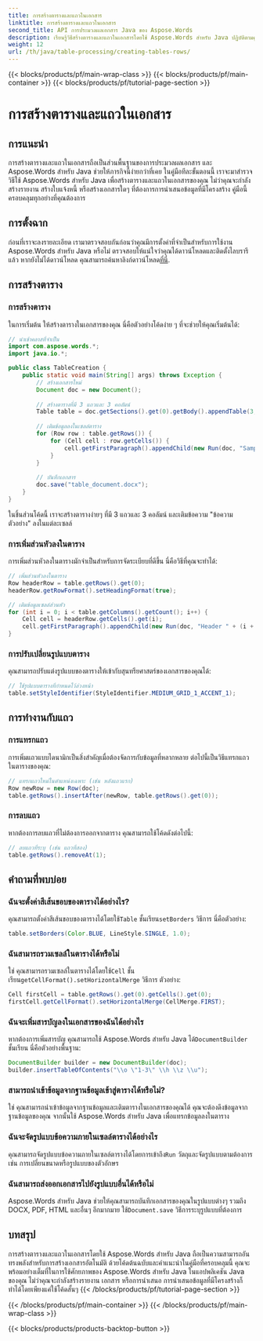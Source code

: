 ```yaml
---
title: การสร้างตารางและแถวในเอกสาร
linktitle: การสร้างตารางและแถวในเอกสาร
second_title: API การประมวลผลเอกสาร Java ของ Aspose.Words
description: เรียนรู้วิธีสร้างตารางและแถวในเอกสารโดยใช้ Aspose.Words สำหรับ Java ปฏิบัติตามคู่มือฉบับสมบูรณ์นี้ซึ่งมีโค้ดต้นฉบับและคำถามที่พบบ่อย
weight: 12
url: /th/java/table-processing/creating-tables-rows/
---
```


{{< blocks/products/pf/main-wrap-class >}}
{{< blocks/products/pf/main-container >}}
{{< blocks/products/pf/tutorial-page-section >}}

# การสร้างตารางและแถวในเอกสาร


## การแนะนำ
การสร้างตารางและแถวในเอกสารถือเป็นส่วนพื้นฐานของการประมวลผลเอกสาร และ Aspose.Words สำหรับ Java ช่วยให้ภารกิจนี้ง่ายกว่าที่เคย ในคู่มือทีละขั้นตอนนี้ เราจะมาสำรวจวิธีใช้ Aspose.Words สำหรับ Java เพื่อสร้างตารางและแถวในเอกสารของคุณ ไม่ว่าคุณจะกำลังสร้างรายงาน สร้างใบแจ้งหนี้ หรือสร้างเอกสารใดๆ ที่ต้องการการนำเสนอข้อมูลที่มีโครงสร้าง คู่มือนี้ครอบคลุมทุกอย่างที่คุณต้องการ

## การตั้งฉาก
 ก่อนที่เราจะลงรายละเอียด เรามาตรวจสอบกันก่อนว่าคุณมีการตั้งค่าที่จำเป็นสำหรับการใช้งาน Aspose.Words สำหรับ Java หรือไม่ ตรวจสอบให้แน่ใจว่าคุณได้ดาวน์โหลดและติดตั้งไลบรารีแล้ว หากยังไม่ได้ดาวน์โหลด คุณสามารถค้นหาลิงก์ดาวน์โหลด[ที่นี่](https://releases.aspose.com/words/java/).

## การสร้างตาราง
### การสร้างตาราง
ในการเริ่มต้น ให้สร้างตารางในเอกสารของคุณ นี่คือตัวอย่างโค้ดง่าย ๆ ที่จะช่วยให้คุณเริ่มต้นได้:

```java
// นำเข้าคลาสที่จำเป็น
import com.aspose.words.*;
import java.io.*;

public class TableCreation {
    public static void main(String[] args) throws Exception {
        // สร้างเอกสารใหม่
        Document doc = new Document();
        
        // สร้างตารางที่มี 3 แถวและ 3 คอลัมน์
        Table table = doc.getSections().get(0).getBody().appendTable(3, 3);
        
        // เติมข้อมูลลงในเซลล์ตาราง
        for (Row row : table.getRows()) {
            for (Cell cell : row.getCells()) {
                cell.getFirstParagraph().appendChild(new Run(doc, "Sample Text"));
            }
        }
        
        // บันทึกเอกสาร
        doc.save("table_document.docx");
    }
}
```

ในชิ้นส่วนโค้ดนี้ เราจะสร้างตารางง่ายๆ ที่มี 3 แถวและ 3 คอลัมน์ และเติมข้อความ "ข้อความตัวอย่าง" ลงในแต่ละเซลล์

### การเพิ่มส่วนหัวลงในตาราง
การเพิ่มส่วนหัวลงในตารางมักจำเป็นสำหรับการจัดระเบียบที่ดีขึ้น นี่คือวิธีที่คุณจะทำได้:

```java
// เพิ่มส่วนหัวลงในตาราง
Row headerRow = table.getRows().get(0);
headerRow.getRowFormat().setHeadingFormat(true);

// เติมข้อมูลเซลล์ส่วนหัว
for (int i = 0; i < table.getColumns().getCount(); i++) {
    Cell cell = headerRow.getCells().get(i);
    cell.getFirstParagraph().appendChild(new Run(doc, "Header " + (i + 1)));
}
```

### การปรับเปลี่ยนรูปแบบตาราง
คุณสามารถปรับแต่งรูปแบบของตารางให้เข้ากับสุนทรียศาสตร์ของเอกสารของคุณได้:

```java
// ใช้รูปแบบตารางที่กำหนดไว้ล่วงหน้า
table.setStyleIdentifier(StyleIdentifier.MEDIUM_GRID_1_ACCENT_1);
```

## การทำงานกับแถว
### การแทรกแถว
การเพิ่มแถวแบบไดนามิกเป็นสิ่งสำคัญเมื่อต้องจัดการกับข้อมูลที่หลากหลาย ต่อไปนี้เป็นวิธีแทรกแถวในตารางของคุณ:

```java
// แทรกแถวใหม่ในตำแหน่งเฉพาะ (เช่น หลังแถวแรก)
Row newRow = new Row(doc);
table.getRows().insertAfter(newRow, table.getRows().get(0));
```

### การลบแถว
หากต้องการลบแถวที่ไม่ต้องการออกจากตาราง คุณสามารถใช้โค้ดดังต่อไปนี้:

```java
// ลบแถวที่ระบุ (เช่น แถวที่สอง)
table.getRows().removeAt(1);
```

## คำถามที่พบบ่อย
### ฉันจะตั้งค่าสีเส้นขอบของตารางได้อย่างไร?
 คุณสามารถตั้งค่าสีเส้นขอบของตารางได้โดยใช้`Table` ชั้นเรียน`setBorders` วิธีการ นี่คือตัวอย่าง:
```java
table.setBorders(Color.BLUE, LineStyle.SINGLE, 1.0);
```

### ฉันสามารถรวมเซลล์ในตารางได้หรือไม่
 ใช่ คุณสามารถรวมเซลล์ในตารางได้โดยใช้`Cell` ชั้นเรียน`getCellFormat().setHorizontalMerge` วิธีการ ตัวอย่าง:
```java
Cell firstCell = table.getRows().get(0).getCells().get(0);
firstCell.getCellFormat().setHorizontalMerge(CellMerge.FIRST);
```

### ฉันจะเพิ่มสารบัญลงในเอกสารของฉันได้อย่างไร
 หากต้องการเพิ่มสารบัญ คุณสามารถใช้ Aspose.Words สำหรับ Java ได้`DocumentBuilder` ชั้นเรียน นี่คือตัวอย่างพื้นฐาน:
```java
DocumentBuilder builder = new DocumentBuilder(doc);
builder.insertTableOfContents("\\o \"1-3\" \\h \\z \\u");
```

### สามารถนำเข้าข้อมูลจากฐานข้อมูลเข้าสู่ตารางได้หรือไม่?
ใช่ คุณสามารถนำเข้าข้อมูลจากฐานข้อมูลและเติมตารางในเอกสารของคุณได้ คุณจะต้องดึงข้อมูลจากฐานข้อมูลของคุณ จากนั้นใช้ Aspose.Words สำหรับ Java เพื่อแทรกข้อมูลลงในตาราง

### ฉันจะจัดรูปแบบข้อความภายในเซลล์ตารางได้อย่างไร
 คุณสามารถจัดรูปแบบข้อความภายในเซลล์ตารางได้โดยการเข้าถึง`Run` วัตถุและจัดรูปแบบตามต้องการ เช่น การเปลี่ยนขนาดหรือรูปแบบของตัวอักษร

### ฉันสามารถส่งออกเอกสารไปยังรูปแบบอื่นได้หรือไม่
 Aspose.Words สำหรับ Java ช่วยให้คุณสามารถบันทึกเอกสารของคุณในรูปแบบต่างๆ รวมถึง DOCX, PDF, HTML และอื่นๆ อีกมากมาย ใช้`Document.save` วิธีการระบุรูปแบบที่ต้องการ

## บทสรุป
การสร้างตารางและแถวในเอกสารโดยใช้ Aspose.Words สำหรับ Java ถือเป็นความสามารถอันทรงพลังสำหรับการสร้างเอกสารอัตโนมัติ ด้วยโค้ดต้นฉบับและคำแนะนำในคู่มือที่ครอบคลุมนี้ คุณจะพร้อมอย่างเต็มที่ในการใช้ศักยภาพของ Aspose.Words สำหรับ Java ในแอปพลิเคชัน Java ของคุณ ไม่ว่าคุณจะกำลังสร้างรายงาน เอกสาร หรือการนำเสนอ การนำเสนอข้อมูลที่มีโครงสร้างก็ทำได้โดยเพียงแค่ใช้โค้ดสั้นๆ
{{< /blocks/products/pf/tutorial-page-section >}}

{{< /blocks/products/pf/main-container >}}
{{< /blocks/products/pf/main-wrap-class >}}

{{< blocks/products/products-backtop-button >}}
